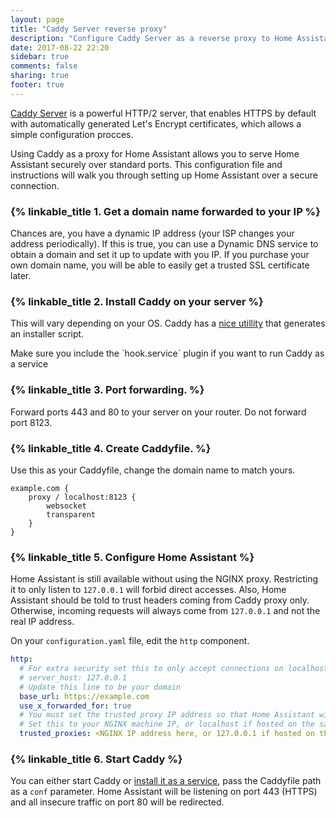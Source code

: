 ```yaml
---
layout: page
title: "Caddy Server reverse proxy"
description: "Configure Caddy Server as a reverse proxy to Home Assistant."
date: 2017-08-22 22:20
sidebar: true
comments: false
sharing: true
footer: true
---
```

[Caddy Server](https://caddyserver.com/) is a powerful HTTP/2 server, that enables HTTPS by default with automatically generated Let's Encrypt certificates, which allows a simple configuration procces.

Using Caddy as a proxy for Home Assistant allows you to serve Home Assistant securely over standard ports. This configuration file and instructions will walk you through setting up Home Assistant over a secure connection.

### {% linkable_title 1. Get a domain name forwarded to your IP %}

Chances are, you have a dynamic IP address (your ISP changes your address periodically). If this is true, you can use a Dynamic DNS service to obtain a domain and set it up to update with you IP. If you purchase your own domain name, you will be able to easily get a trusted SSL certificate later.

### {% linkable_title 2. Install Caddy on your server %}

This will vary depending on your OS. Caddy has a [nice utillity](https://caddyserver.com/download) that generates an installer script.

<p class='note'>
    Make sure you include the `hook.service` plugin if you want to run Caddy as a service
</p>

### {% linkable_title 3. Port forwarding. %}

Forward ports 443 and 80 to your server on your router. Do not forward port 8123.

### {% linkable_title 4. Create Caddyfile. %}

Use this as your Caddyfile, change the domain name to match yours.

```
example.com {
    proxy / localhost:8123 {
        websocket
        transparent
    }
}
```

### {% linkable_title 5. Configure Home Assistant %}

Home Assistant is still available without using the NGINX proxy. Restricting it to only listen to `127.0.0.1` will forbid direct accesses. Also, Home Assistant should be told to trust headers coming from Caddy proxy only. Otherwise, incoming requests will always come from `127.0.0.1` and not the real IP address.

On your `configuration.yaml` file, edit the `http` component.

```yaml
http:
  # For extra security set this to only accept connections on localhost if NGINX is on the same machine
  # server_host: 127.0.0.1
  # Update this line to be your domain
  base_url: https://example.com
  use_x_forwarded_for: true
  # You must set the trusted proxy IP address so that Home Assistant will properly accept connections
  # Set this to your NGINX machine IP, or localhost if hosted on the same machine.
  trusted_proxies: <NGINX IP address here, or 127.0.0.1 if hosted on the same machine>
```

### {% linkable_title 6. Start Caddy %}

You can either start Caddy or [install it as a service](https://github.com/mholt/caddy/wiki/Caddy-as-a-service-examples), pass the Caddyfile path as a `conf` parameter.
Home Assistant will be listening on port 443 (HTTPS) and all insecure traffic on port 80 will be redirected.

